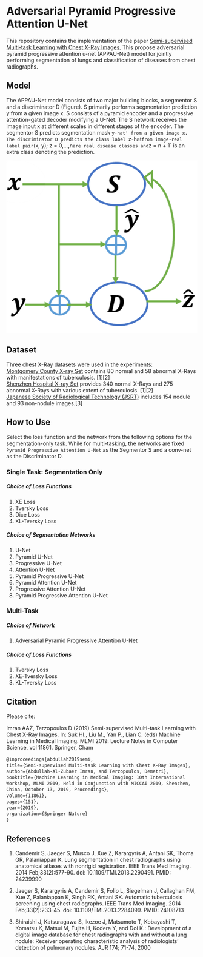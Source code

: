 # Adversarial Pyramid Progressive Attention U-Net
This repository contains the implementation of the paper <a href="https://link.springer.com/chapter/10.1007/978-3-030-32692-0_18">Semi-supervised Multi-task Learning with Chest X-Ray Images.</a> This propose adversarial pyramid progressive attention u-net (APPAU-Net) model for jointly performing segmentation of lungs and classification of diseases from chest radiographs. 


## Model
The APPAU-Net model consists of two major building blocks, a segmentor S and a discriminator D (Figure). S primarily performs segmentation prediction y from a given image x. S consists of a pyramid encoder and a progressive attention-gated decoder modifying a U-Net. The S network receives the image input x at different scales in different stages of the encoder. The segmentor S predicts segmentation mask `y-hat' from a given image x. The discriminator D predicts the class label `z-hat` from image-real label pair `(x, y); z = 0,...,n` are real disease classes and `z = n + 1` is an extra class denoting the prediction.

![](appaunet-final.png?raw=true)



## Dataset
Three chest X-Ray datasets were used in the experiments:<br>
<a href="http://academictorrents.com/details/ac786f74878a5775c81d490b23842fd4736bfe33">Montgomery County X-ray Set</a> contains 80 normal and 58 abnormal X-Rays with manifestations of tuberculosis. [1][2] <br>
<a href="http://academictorrents.com/details/462728e890bd37c05e9439c885df7afc36209cc8">Shenzhen Hospital X-ray Set</a> provides 340 normal X-Rays and 275 abnormal X-Rays with various extent of tuberculosis. [1][2] <br>
<a href="http://db.jsrt.or.jp/eng.php">Japanese Society of Radiological Technology (JSRT)</a> includes 154 nodule and 93 non-nodule images.[3]


## How to Use
Select the loss function and the network from the following options for the segmentation-only task. While for multi-tasking, the networks are fixed `Pyramid Progressive Attention U-Net` as the Segmentor S and a conv-net as the Discriminator D.

### Single Task: Segmentation Only
##### Choice of Loss Functions
<ol>
  <li>XE Loss</li>
  <li>Tversky Loss</li>
  <li>Dice Loss</li>
  <li>KL-Tversky Loss</li>
</ol>

##### Choice of Segmentation Networks
<ol>
  <li>U-Net</li>
  <li>Pyramid U-Net</li>
  <li>Progressive U-Net</li>
  <li>Attention U-Net</li>
  <li>Pyramid Progressive U-Net</li>
  <li>Pyramid Attention U-Net</li>
  <li>Progressive Attention U-Net</li>
  <li>Pyramid Progressive Attention U-Net</li>
</ol>

### Multi-Task
##### Choice of Network
<ol>
  <li>Adversarial Pyramid Progressive Attention U-Net</li>
</ol>

##### Choice of Loss Functions
<ol>
  <li>Tversky Loss</li>
  <li>XE-Tversky Loss</li>
  <li>KL-Tversky Loss</li>
</ol>



## Citation
Please cite:

Imran AAZ, Terzopoulos D (2019) Semi-supervised Multi-task Learning with Chest X-Ray Images. In: Suk HI., Liu M., Yan P., Lian C. (eds) Machine Learning in Medical Imaging. MLMI 2019. Lecture Notes in Computer Science, vol 11861. Springer, Cham

```
@inproceedings{abdullah2019semi,
title={Semi-supervised Multi-task Learning with Chest X-Ray Images},
author={Abdullah-Al-Zubaer Imran, and Terzopoulos, Demetri},
booktitle={Machine Learning in Medical Imaging: 10th International Workshop, MLMI 2019, Held in Conjunction with MICCAI 2019, Shenzhen, China, October 13, 2019, Proceedings},
volume={11861},
pages={151},
year={2019},
organization={Springer Nature}
}
```

## References
1. Candemir S, Jaeger S, Musco J, Xue Z, Karargyris A, Antani SK, Thoma GR, Palaniappan K. Lung segmentation in chest radiographs using anatomical atlases with nonrigid registration. IEEE Trans Med Imaging. 2014 Feb;33(2):577-90. doi: 10.1109/TMI.2013.2290491. PMID: 24239990

2. Jaeger S, Karargyris A, Candemir S, Folio L, Siegelman J, Callaghan FM, Xue Z, Palaniappan K, Singh RK, Antani SK. Automatic tuberculosis screening using chest radiographs. IEEE Trans Med Imaging. 2014 Feb;33(2):233-45. doi: 10.1109/TMI.2013.2284099. PMID: 24108713

3. Shiraishi J, Katsuragawa S, Ikezoe J, Matsumoto T, Kobayashi T, Komatsu K, Matsui M, Fujita H, Kodera Y, and Doi K.: Development of a digital image database for chest radiographs with and without a lung nodule: Receiver operating characteristic analysis of radiologists’ detection of pulmonary nodules. AJR 174; 71-74, 2000



